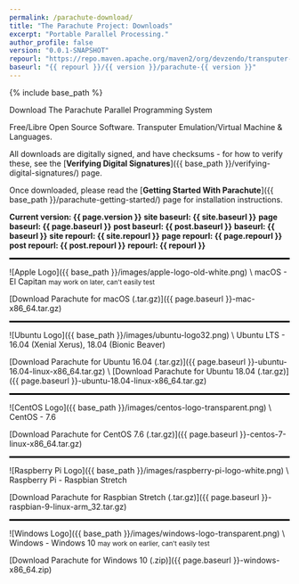 ```yaml
---
permalink: /parachute-download/
title: "The Parachute Project: Downloads"
excerpt: "Portable Parallel Processing."
author_profile: false
version: "0.0.1-SNAPSHOT"
repourl: "https://repo.maven.apache.org/maven2/org/devzendo/transputer-emulator"
baseurl: "{{ repourl }}/{{ version }}/parachute-{{ version }}"
---
```


{% include base_path %}


Download The Parachute Parallel Programming System

Free/Libre Open Source Software. Transputer Emulation/Virtual Machine & Languages.

All downloads are digitally signed, and have checksums - for how to verify these,
see the [**Verifying Digital Signatures**]({{ base_path }}/verifying-digital-signatures/) page.

Once downloaded, please read the [**Getting Started With Parachute**]({{ base_path }}/parachute-getting-started/) page
for installation instructions.

<p/>
<b>Current version: {{ page.version }}</b>
<b>site baseurl: {{ site.baseurl }}</b>
<b>page baseurl: {{ page.baseurl }}</b>
<b>post baseurl: {{ post.baseurl }}</b>
<b>baseurl: {{ baseurl }}</b>
<b>site repourl: {{ site.repourl }}</b>
<b>page repourl: {{ page.repourl }}</b>
<b>post repourl: {{ post.repourl }}</b>
<b>repourl: {{ repourl }}</b>
<p/>

<hr style="height:3px; border:none; color:#000; background-color:#000; width:100%; text-align:left; margin: 0 auto 0 0;">



![Apple Logo]({{ base_path }}/images/apple-logo-old-white.png) \\
macOS - El Capitan
<small>may work on later, can't easily test</small>

[Download Parachute for macOS (.tar.gz)]({{ page.baseurl }}-mac-x86_64.tar.gz)

<hr style="height:3px; border:none; color:#000; background-color:#000; width:100%; text-align:left; margin: 0 auto 0 0;">



![Ubuntu Logo]({{ base_path }}/images/ubuntu-logo32.png) \\
Ubuntu LTS - 16.04 (Xenial Xerus), 18.04 (Bionic Beaver)

[Download Parachute for Ubuntu 16.04 (.tar.gz)]({{ page.baseurl }}-ubuntu-16.04-linux-x86_64.tar.gz) \\
[Download Parachute for Ubuntu 18.04 (.tar.gz)]({{ page.baseurl }}-ubuntu-18.04-linux-x86_64.tar.gz)

<hr style="height:3px; border:none; color:#000; background-color:#000; width:100%; text-align:left; margin: 0 auto 0 0;">



![CentOS Logo]({{ base_path }}/images/centos-logo-transparent.png) \\
CentOS - 7.6

[Download Parachute for CentOS 7.6 (.tar.gz)]({{ page.baseurl }}-centos-7-linux-x86_64.tar.gz)

<hr style="height:3px; border:none; color:#000; background-color:#000; width:100%; text-align:left; margin: 0 auto 0 0;">



![Raspberry Pi Logo]({{ base_path }}/images/raspberry-pi-logo-white.png) \\
Raspberry Pi - Raspbian Stretch

[Download Parachute for Raspbian Stretch (.tar.gz)]({{ page.baseurl }}-raspbian-9-linux-arm_32.tar.gz)

<hr style="height:3px; border:none; color:#000; background-color:#000; width:100%; text-align:left; margin: 0 auto 0 0;">



![Windows Logo]({{ base_path }}/images/windows-logo-transparent.png) \\
Windows - Windows 10
<small>may work on earlier, can't easily test</small>

[Download Parachute for Windows 10 (.zip)]({{ page.baseurl }}-windows-x86_64.zip)


